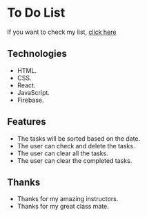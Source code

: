 # To Do List
If you want to check my list, 
[click here](http://rawanah995.github.io/to-do-list)



## Technologies
* HTML.
* CSS.
* React.
* JavaScript.
* Firebase.

## Features 
* The tasks will be sorted based on the date.
* The user can check and delete the tasks.
* The user can clear all the tasks.
* The user can clear the completed tasks.

## Thanks
* Thanks for my amazing instructors.
* Thanks for my great class mate.
